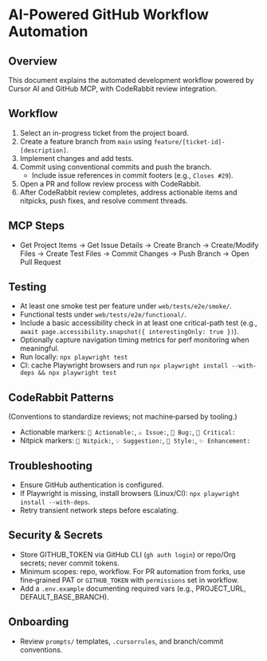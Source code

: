# AI-Powered GitHub Workflow Automation

## Overview
This document explains the automated development workflow powered by Cursor AI and GitHub MCP, with CodeRabbit review integration.

## Workflow
1. Select an in-progress ticket from the project board.
2. Create a feature branch from `main` using `feature/[ticket-id]-[description]`.
3. Implement changes and add tests.
4. Commit using conventional commits and push the branch.
   - Include issue references in commit footers (e.g., `Closes #29`).
5. Open a PR and follow review process with CodeRabbit.
6. After CodeRabbit review completes, address actionable items and nitpicks, push fixes, and resolve comment threads.

## MCP Steps
- Get Project Items → Get Issue Details → Create Branch → Create/Modify Files → Create Test Files → Commit Changes → Push Branch → Open Pull Request

## Testing
- At least one smoke test per feature under `web/tests/e2e/smoke/`.
- Functional tests under `web/tests/e2e/functional/`.
- Include a basic accessibility check in at least one critical-path test (e.g., `await page.accessibility.snapshot({ interestingOnly: true })`).
- Optionally capture navigation timing metrics for perf monitoring when meaningful.
- Run locally: `npx playwright test`
- CI: cache Playwright browsers and run `npx playwright install --with-deps && npx playwright test`

## CodeRabbit Patterns
(Conventions to standardize reviews; not machine‑parsed by tooling.)
- Actionable markers: `🔧 Actionable:`, `⚠️ Issue:`, `🐛 Bug:`, `🚨 Critical:`
- Nitpick markers: `💭 Nitpick:`, `💡 Suggestion:`, `📝 Style:`, `✨ Enhancement:`

## Troubleshooting
- Ensure GitHub authentication is configured.
- If Playwright is missing, install browsers (Linux/CI): `npx playwright install --with-deps`.
- Retry transient network steps before escalating.

## Security & Secrets
- Store GITHUB_TOKEN via GitHub CLI (`gh auth login`) or repo/Org secrets; never commit tokens.
- Minimum scopes: repo, workflow. For PR automation from forks, use fine‑grained PAT or `GITHUB_TOKEN` with `permissions` set in workflow.
- Add a `.env.example` documenting required vars (e.g., PROJECT_URL, DEFAULT_BASE_BRANCH).

## Onboarding
- Review `prompts/` templates, `.cursorrules`, and branch/commit conventions.
